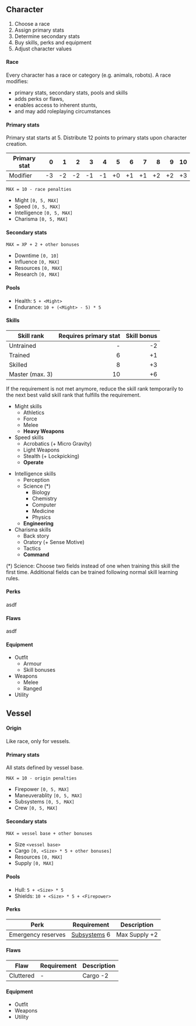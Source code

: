 ## Character

1. Choose a race
2. Assign primary stats
3. Determine secondary stats
4. Buy skills, perks and equipment
5. Adjust character values

#### Race

Every character has a race or category (e.g. animals, robots). A race modifies:

* primary stats, secondary stats, pools and skills
* adds perks or flaws,
* enables access to inherent stunts,
* and may add roleplaying circumstances

<div class="col-layout-start"></div>

#### Primary stats

Primary stat starts at 5. Distribute 12 points to primary stats upon character
creation.

| Primary stat |    0 |    1 |    2 |    3 |    4 |    5 |    6 |    7 |    8 |    9 |   10 |
|--------------|-----:|-----:|-----:|-----:|-----:|-----:|-----:|-----:|-----:|-----:|-----:|
| Modifier     |   -3 |   -2 |   -2 |   -1 |   -1 |   +0 |   +1 |   +1 |   +2 |   +2 |   +3 |

`MAX = 10 - race penalties`

* Might `[0, 5, MAX]`
* Speed `[0, 5, MAX]`
* Intelligence `[0, 5, MAX]`
* Charisma `[0, 5, MAX]`

<div class="col-layout-end"></div>
<div class="col-layout-start"></div>

#### Secondary stats

`MAX = XP + 2 + other bonuses`

* Downtime `[0, 10]`
* Influence `[0, MAX]`
* Resources `[0, MAX]`
* Research `[0, MAX]`

<div class="col-layout-end clearfix"></div>

#### Pools

* Health: `5 + <Might>`
* Endurance: `10 + (<Might> - 5) * 5`

#### Skills

| Skill rank      | Requires primary stat | Skill bonus |
|-----------------|----------------------:|------------:|
| Untrained       |                     - |          -2 |
| Trained         |                     6 |          +1 |
| Skilled         |                     8 |          +3 |
| Master (max. 3) |                    10 |          +6 |

If the requirement is not met anymore, reduce the skill rank temporarily to the
next best valid skill rank that fulfills the requirement.

<div class="col-layout-start"></div>

* Might skills
    * Athletics
    * Force
    * Melee
    * **Heavy Weapons**
* Speed skills
    * Acrobatics (+ Micro Gravity)
    * Light Weapons
    * Stealth (+ Lockpicking)
    * **Operate**

<div class="col-layout-end"></div>
<div class="col-layout-start"></div>

* Intelligence skills
    * Perception
    * Science (*)
        * Biology
        * Chemistry
        * Computer
        * Medicine
        * Physics
    * **Engineering**
* Charisma skills
    * Back story
    * Oratory (+ Sense Motive)
    * Tactics
    * **Command**

<div class="col-layout-end clearfix"></div>

(*) Science: Choose two fields instead of one when training this skill the first
time. Additional fields can be trained following normal skill learning rules.

#### Perks

asdf

#### Flaws

asdf

#### Equipment

* Outfit
    * Armour
    * Skill bonuses
* Weapons
    * Melee
    * Ranged
* Utility

## Vessel

#### Origin

Like race, only for vessels.

<div class="col-layout-start"></div>

#### Primary stats

All stats defined by vessel base.

`MAX = 10 - origin penalties`

* Firepower `[0, 5, MAX]`
* Maneuverablity `[0, 5, MAX]`
* Subsystems `[0, 5, MAX]`
* Crew `[0, 5, MAX]`

<div class="col-layout-end"></div>
<div class="col-layout-start"></div>

#### Secondary stats

`MAX = vessel base + other bonuses`

* Size `<vessel base>`
* Cargo `[0, <Size> * 5 + other bonuses]`
* Resources `[0, MAX]`
* Supply `[0, MAX]`

<div class="col-layout-end clearfix"></div>

#### Pools

* Hull: `5 + <Size> * 5`
* Shields: `10 + <Size> * 5 + <Firepower>`

#### Perks

| Perk               | Requirement                 | Description   |
|--------------------|-----------------------------|---------------|
| Emergency reserves | [Subsystems](#subsystems) 6 | Max Supply +2 |

#### Flaws

| Flaw      | Requirement | Description |
|-----------|-------------|-------------|
| Cluttered | -           | Cargo -2    |

#### Equipment

* Outfit
* Weapons
* Utility
